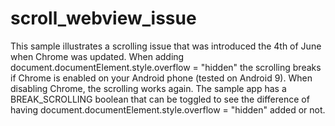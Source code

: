 # scroll_webview_issue
This sample illustrates a scrolling issue that was introduced the 4th of June when Chrome was updated.
When adding document.documentElement.style.overflow = "hidden" the scrolling breaks if Chrome is enabled on your Android phone
(tested on Android 9). When disabling Chrome, the scrolling works again.
The sample app has a BREAK_SCROLLING boolean that can be toggled to see the difference of having 
document.documentElement.style.overflow = "hidden" 
added or not.
